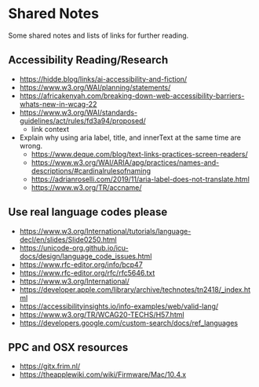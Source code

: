 # Shared Notes
Some shared notes and lists of links for further reading.

## Accessibility Reading/Research
- https://hidde.blog/links/ai-accessibility-and-fiction/
- https://www.w3.org/WAI/planning/statements/
- https://africakenyah.com/breaking-down-web-accessibility-barriers-whats-new-in-wcag-22
- https://www.w3.org/WAI/standards-guidelines/act/rules/fd3a94/proposed/
  - link context
- Explain why using aria label, title, and innerText at the same time are wrong. 
  - https://www.deque.com/blog/text-links-practices-screen-readers/   
  - https://www.w3.org/WAI/ARIA/apg/practices/names-and-descriptions/#cardinalrulesofnaming
  - https://adrianroselli.com/2019/11/aria-label-does-not-translate.html
  - https://www.w3.org/TR/accname/  

## Use real language codes please
- https://www.w3.org/International/tutorials/language-decl/en/slides/Slide0250.html
- https://unicode-org.github.io/icu-docs/design/language_code_issues.html
- https://www.rfc-editor.org/info/bcp47
- https://www.rfc-editor.org/rfc/rfc5646.txt
- https://www.w3.org/International/
- https://developer.apple.com/library/archive/technotes/tn2418/_index.html
- https://accessibilityinsights.io/info-examples/web/valid-lang/
- https://www.w3.org/TR/WCAG20-TECHS/H57.html
- https://developers.google.com/custom-search/docs/ref_languages

## PPC and OSX resources
- https://gitx.frim.nl/
- https://theapplewiki.com/wiki/Firmware/Mac/10.4.x